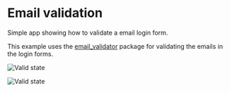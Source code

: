 # Email validation

Simple app showing how to validate a email login form.

This example uses the [email_validator](https://github.com/fredeil/email-validator.dart) package for validating the emails in the login forms.

![Valid state](https://raw.githubusercontent.com/fredeil/flutter-email-validator/master/docs/valid.png)

![Valid state](https://raw.githubusercontent.com/fredeil/flutter-email-validator/master/docs/invalid.png)
